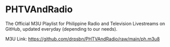 # PHTVAndRadio
The Official M3U Playlist for Philippine Radio and Television Livestreams on GitHub, updated everyday (depending to our needs).

M3U Link: https://github.com/drpsbn/PHTVAndRadio/raw/main/ph.m3u8
